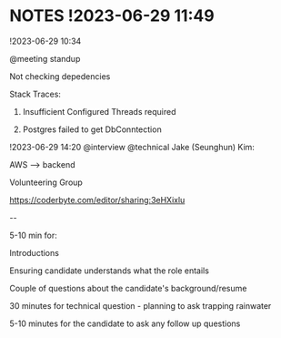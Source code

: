 # NOTES !2023-06-29 11:49

!2023-06-29 10:34

@meeting standup


Not checking depedencies

Stack Traces:

1) Insufficient Configured Threads required

2) Postgres failed to get DbConntection

!2023-06-29 14:20
@interview
@technical
Jake (Seunghun) Kim:

AWS --> backend

Volunteering Group

https://coderbyte.com/editor/sharing:3eHXixlu

--

5-10 min for:

Introductions

Ensuring candidate understands what the role entails

Couple of questions about the candidate's background/resume

30 minutes for technical question - planning to ask trapping rainwater

5-10 minutes for the candidate to ask any follow up questions
